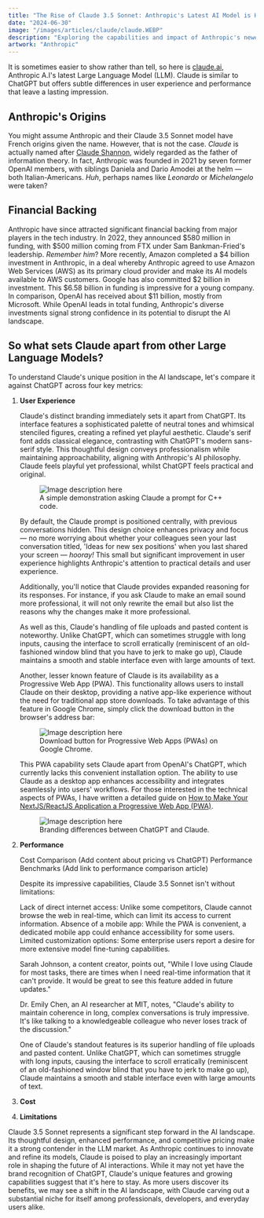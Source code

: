 ```yaml
---
title: "The Rise of Claude 3.5 Sonnet: Anthropic's Latest AI Model is Here to Stay"
date: "2024-06-30"
image: "/images/articles/claude/claude.WEBP"
description: "Exploring the capabilities and impact of Anthropic's newest Large Language Model."
artwork: "Anthropic"
---
```


It is sometimes easier to show rather than tell, so here is [claude.ai](https://claude.ai), Anthropic A.I's latest Large
Language Model (LLM). Claude is similar to ChatGPT but offers subtle differences in user experience and performance that
leave a lasting impression.

## Anthropic's Origins

You might assume Anthropic and their Claude 3.5 Sonnet model have French origins given the name. However, that is not
the case. _Claude_ is actually named after [Claude Shannon](https://en.wikipedia.org/wiki/Claude_Shannon), widely
regarded as the father of information theory. In fact, Anthropic was founded in 2021 by seven former OpenAI members,
with
siblings
Daniela and Dario Amodei at the helm &mdash; both Italian-Americans. _Huh_, perhaps names like _Leonardo_ or
_Michelangelo_
were taken?

## Financial Backing

Anthropic have since attracted significant financial backing from major players in the tech industry. In 2022, they
announced $580 million in funding, with $500 million coming from FTX under Sam Bankman-Fried's
leadership. _Remember him_? More recently, Amazon completed a $4 billion investment in Anthropic, in a deal whereby
Anthropic agreed to use Amazon Web Services (AWS) as its primary cloud provider and make its AI models available to AWS
customers. Google has also committed $2 billion in investment. This $6.58 billion in funding is impressive for a young
company. In comparison, OpenAI has received about $11 billion, mostly from Microsoft. While OpenAI leads in total
funding, Anthropic's diverse investments signal strong confidence in its potential to disrupt the AI landscape.


## So what sets Claude apart from other Large Language Models?

To understand Claude's unique position in the AI landscape, let's compare it against ChatGPT across four key metrics:

1. **User Experience**

    Claude's distinct branding immediately sets it apart from ChatGPT. Its interface features a sophisticated palette of
    neutral tones and whimsical stenciled figures, creating a refined yet playful aesthetic. Claude's serif font adds
    classical elegance, contrasting with ChatGPT's modern sans-serif style. This thoughtful design conveys professionalism
    while maintaining approachability, aligning with Anthropic's AI philosophy. Claude feels playful yet
    professional, whilst ChatGPT feels practical and original.
    
    <figure>
      <img src="https://patrickprunty.com/gifs/claude-prompt.gif" alt="Image description here">
      <figcaption>A simple demonstration asking Claude a prompt for C++ code.</figcaption>
    </figure>
    
    By default, the Claude prompt is positioned centrally, with previous conversations hidden. This design choice enhances
    privacy and focus &mdash; no more worrying about whether your colleagues seen your last conversation titled,
    'Ideas for new sex positions' when you last shared your screen &mdash; _hooray!_ This small but significant improvement
    in user experience highlights Anthropic's attention to practical details and user experience.
    
    Additionally, you'll notice that Claude provides expanded reasoning for its responses. For instance, if you ask Claude
    to make an email sound more professional, it will not only rewrite the email but also list the reasons why the changes
    make it more professional.
    
    As well as this, Claude's handling of file uploads and pasted content is noteworthy. Unlike ChatGPT, which can sometimes
    struggle with long inputs, causing the interface to scroll erratically (reminiscent of an old-fashioned window blind
    that you have to jerk to make go up), Claude maintains a smooth and stable interface even with large amounts of text.
    
    Another, lesser known feature of Claude is its availability as a Progressive Web App (PWA). This functionality allows
    users to
    install Claude on their desktop, providing a native app-like experience without the need for traditional app store
    downloads. To take advantage of this feature in Google Chrome, simply click the download button in the browser's address
    bar:
    
    <figure>
      <img src="https://patrickprunty.com/images/articles/claude/pwa_claude.png" alt="Image description here">
      <figcaption>Download button for Progressive Web Apps (PWAs) on Google Chrome.</figcaption>
    </figure>
    
    This PWA capability sets Claude apart from OpenAI's ChatGPT, which currently lacks this convenient installation option.
    The ability to use Claude as a desktop app enhances accessibility and integrates seamlessly into users' workflows. For
    those interested in the technical aspects of PWAs, I have written a detailed guide
    on [How to Make Your NextJS/ReactJS Application a Progressive Web App (PWA)](https://patrickprunty.com/blog/04-nextjs-pwa).
    
    <figure>
      <img src="https://patrickprunty.com/images/articles/claude/gpt_claude.webp" alt="Image description here">
      <figcaption>Branding differences between ChatGPT and Claude.</figcaption>
    </figure>

2. **Performance**

    Cost Comparison
    (Add content about pricing vs ChatGPT)
    Performance Benchmarks
    (Add link to performance comparison article)
    
    Despite its impressive capabilities, Claude 3.5 Sonnet isn't without limitations:
    
    Lack of direct internet access: Unlike some competitors, Claude cannot browse the web in real-time, which can limit its
    access to current information.
    Absence of a mobile app: While the PWA is convenient, a dedicated mobile app could enhance accessibility for some users.
    Limited customization options: Some enterprise users report a desire for more extensive model fine-tuning capabilities.
    
    Sarah Johnson, a content creator, points out, "While I love using Claude for most tasks, there are times when I need
    real-time information that it can't provide. It would be great to see this feature added in future updates."
    
    Dr. Emily Chen, an AI researcher at MIT, notes, "Claude's ability to maintain coherence in long, complex conversations
    is truly impressive. It's like talking to a knowledgeable colleague who never loses track of the discussion."
    
    One of Claude's standout features is its superior handling of file uploads and pasted content. Unlike ChatGPT, which can
    sometimes struggle with long inputs, causing the interface to scroll erratically (reminiscent of an old-fashioned window
    blind that you have to jerk to make go up), Claude maintains a smooth and stable interface even with large amounts of
    text.

3. **Cost**

4. **Limitations**


Claude 3.5 Sonnet represents a significant step forward in the AI landscape. Its thoughtful design, enhanced
performance, and competitive pricing make it a strong contender in the LLM market. As Anthropic continues to innovate
and refine its models, Claude is poised to play an increasingly important role in shaping the future of AI interactions.
While it may not yet have the brand recognition of ChatGPT, Claude's unique features and growing capabilities suggest
that it's here to stay. As more users discover its benefits, we may see a shift in the AI landscape, with Claude carving
out a substantial niche for itself among professionals, developers, and everyday users alike.
